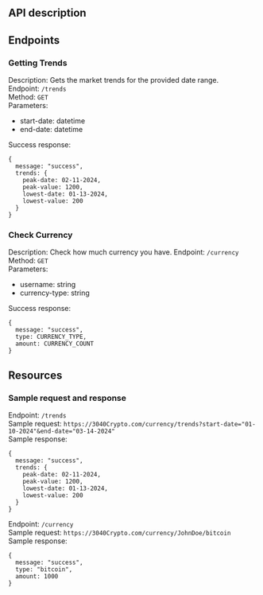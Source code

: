 ## API description

## Endpoints
### Getting Trends
Description: Gets the market trends for the provided date range.  
Endpoint: `/trends`  
Method: `GET`  
Parameters:  
- start-date: datetime   
- end-date: datetime

Success response:
```
{
  message: "success",
  trends: {
    peak-date: 02-11-2024,
    peak-value: 1200,
    lowest-date: 01-13-2024,
    lowest-value: 200
  }
}
```

### Check Currency
Description: Check how much currency you have.
Endpoint: `/currency`  
Method: `GET`  
Parameters:  
- username: string
- currency-type: string

Success response:
```
{
  message: "success",
  type: CURRENCY_TYPE,
  amount: CURRENCY_COUNT
}
```

## Resources


### Sample request and response

Endpoint: `/trends`  
Sample request: ```https://3040Crypto.com/currency/trends?start-date="01-10-2024"&end-date="03-14-2024"```  
Sample response:
```
{
  message: "success",
  trends: {
    peak-date: 02-11-2024,
    peak-value: 1200,
    lowest-date: 01-13-2024,
    lowest-value: 200
  }
}
```

Endpoint: `/currency`  
Sample request: ```https://3040Crypto.com/currency/JohnDoe/bitcoin```  
Sample response:
```
{
  message: "success",
  type: "bitcoin",
  amount: 1000
}
```
